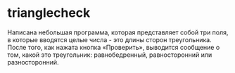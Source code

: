 # trianglecheck


Написана небольшая программа, которая представляет собой три поля, в которые вводятся целые числа - это длины сторон треугольника. 
После того, как нажата кнопка «Проверить», выводится сообщение о том, какой это треугольник: равнобедренный, равносторонний или разносторонний.